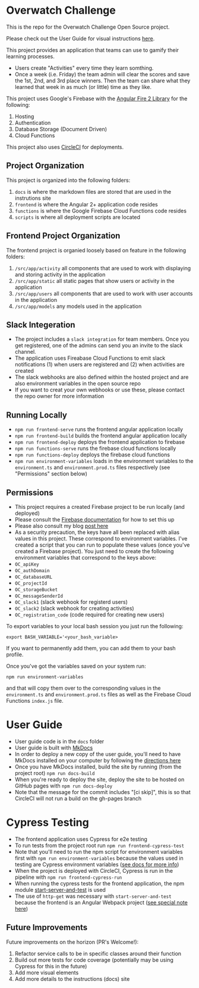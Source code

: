 # Overwatch Challenge

This is the repo for the Overwatch Challenge Open Source project.

Please check out the User Guide for visual instructions [here](https://andrewevans0102.github.io/overwatch-challenge/).

This project provides an application that teams can use to gamify their learning processes.
- Users create "Activities" every time they learn somthing.
- Once a week (i.e. Friday) the team admin will clear the scores and save the 1st, 2nd, and 3rd place winners.  Then the team can share what they learned that week in as much (or little) time as they like.

This project uses Google's Firebase with the [Angular Fire 2 Library](https://github.com/angular/angularfire2) for the following:
1. Hosting
2. Authentication
3. Database Storage (Document Driven)
4. Cloud Functions

This project also uses [CircleCI](https://circleci.com/) for deployments.

## Project Organization
This project is organized into the following folders:
1. `docs` is where the markdown files are stored that are used in the instrutions site
2. `frontend` is where the Angular 2+ application code resides
3. `functions` is where the Google Firebase Cloud Functions code resides
4. `scripts` is where all deployment scripts are located

## Frontend Project Organization
The frontend project is organied loosely based on feature in the following folders:
1. `/src/app/activity` all components that are used to work with displaying and storing activity in the application
2. `/src/app/static` all static pages that show users or activity in the application
3. `/src/app/users` all components that are used to work with user accounts in the application
4. `/src/app/models` any models used in the application

## Slack Integeration
- The project includes a `slack integration` for team members.  Once you get registered, one of the admins can send you an invite to the slack channel.
- The application uses Fireabase Cloud Functions to emit slack notifications (1) when users are registered and (2) when activities are created
- The slack webhooks are also defined within the hosted project and are also environment variables in the open source repo
- If you want to creat your own webhooks or use these, please contact the repo owner for more information

## Running Locally
- ```npm run frontend-serve``` runs the frontend angular application locally
- ```npm run frontend-build``` builds the frontend angular application locally
- ```npm run frontend-deploy``` deploys the frontend application to firebase
- ```npm run functions-serve``` runs the firebase cloud functions locally
- ```npm run functions-deploy``` deploys the firebase cloud functions
- ```npm run environment-variables``` loads in the environment variables to the `environment.ts` and `environment.prod.ts` files respectively (see "Permissions" section below)

## Permissions
- This project requires a created Firebase project to be run locally (and deployed)
- Please consult the [Firebase documentation](https://firebase.google.com/docs/web/setup/?authuser=0#config-object) for how to set this up  
- Please also consult my blog [post here](https://rhythmandbinary.com/2018/04/08/firebase/)
- As a security precaution, the keys have all been replaced with alias values in this project.  These correspond to environment variables.  I've created a script that you can run to populate these values (once you've created a Firebase project).  You just need to create the following environment variables that correspond to the keys above: 
- `OC_apiKey`
- `OC_authDomain`
- `OC_databaseURL`
- `OC_projectId`
- `OC_storageBucket`
- `OC_messageSenderId`
- `OC_slack1` (slack webhook for registerd users)
- `OC_slack2` (slack webhook for creating activities)
- `OC_registration_code` (code required for creating new users)

To export variables to your local bash session you just run the following:
```
export BASH_VARIABLE='<your_bash_variable>
```
If you want to permanently add them, you can add them to your bash profile.

Once you've got the variables saved on your system run:
```
npm run environment-variables
```
and that will copy them over to the corresponding values in the `environment.ts` and `environment.prod.ts` files as well as the Firebase Cloud Functions `index.js` file.

# User Guide
- User guide code is in the `docs` folder
- User guide is built with [MkDocs](https://www.mkdocs.org/)
- In order to deploy a new copy of the user guide, you'll need to have MkDocs installed on your computer by following the [directions here](https://www.mkdocs.org/#installation)
- Once you have MkDocs installed, build the site by running (from the project root) `npm run docs-build`
- When you're ready to deploy the site, deploy the site to be hosted on GitHub pages with `npm run docs-deploy`
- Note that the message for the commit includes "[ci skip]", this is so that CircleCI will not run a build on the gh-pages branch

# Cypress Testing
- The frontend application uses Cypress for e2e testing
- To run tests from the project root run `npm run frontend-cypress-test`
- Note that you'll need to run the npm script for environment variables first with `npm run environment-variables` because the values used in testing are Cypress environment variables ([see docs for more info](https://docs.cypress.io/guides/guides/environment-variables.html#Setting))
- When the project is deployed with CircleCI, Cypress is run in the pipeline with `npm run frontend-cypress-run`
- When running the cypress tests for the frontend application, the npm module [start-server-and-test](https://www.npmjs.com/package/start-server-and-test) is used
- The use of `http-get` was necessary with `start-server-and-test` because the frontend is an Angular Webpack project ([see special note here](https://www.npmjs.com/package/start-server-and-test#note-for-webpack-dev-server-users))

## Future Improvements
Future improvements on the horizon (PR's Welcome!):
1. Refactor service calls to be in specific classes around their function
2. Build out more tests for code coverage (potentially may be using Cypress for this in the future)
3. Add more visual elements
4. Add more details to the instructions (docs) site